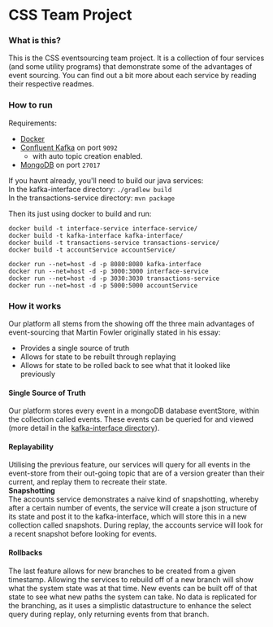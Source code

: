 # CSS Team Project

### What is this?
This is the CSS eventsourcing team project. It is a collection of four services (and some utility programs) that demonstrate some of the advantages of event sourcing. You can find out a bit more about each service by reading their respective readmes.

### How to run  
Requirements:
* [Docker](https://www.docker.com/community-edition)
* [Confluent Kafka](https://www.confluent.io/) on port `9092`
  *  with auto topic creation enabled.
* [MongoDB](https://www.mongodb.com/) on port `27017`

If you havnt already, you'll need to build our java services:  
In the kafka-interface directory: `./gradlew build`  
In the transactions-service directory: `mvn package`  

Then its just using docker to build and run:  
```
docker build -t interface-service interface-service/  
docker build -t kafka-interface kafka-interface/  
docker build -t transactions-service transactions-service/  
docker build -t accountService accountService/  

docker run --net=host -d -p 8080:8080 kafka-interface  
docker run --net=host -d -p 3000:3000 interface-service  
docker run --net=host -d -p 3030:3030 transactions-service  
docker run --net=host -d -p 5000:5000 accountService
```

### How it works
Our platform all stems from the showing off the three main advantages of event-sourcing that Martin Fowler originally stated in his essay:
* Provides a single source of truth  
* Allows for state to be rebuilt through replaying
* Allows for state to be rolled back to see what that it looked like previously

#### Single Source of Truth
Our platform stores every event in a mongoDB database eventStore, within the collection called events. These events can be queried for and viewed (more detail in the [kafka-interface directory](/kafka-interface/)).

#### Replayability
Utilising the previous feature, our services will query for all events in the event-store from their out-going topic that are of a version greater than their current, and replay them to recreate their state.  
**Snapshotting**  
The accounts service demonstrates a naive kind of snapshotting, whereby after a certain number of events, the service will create a json structure of its state and post it to the kafka-interface, which will store this in a new collection called snapshots. During replay, the accounts service will look for a recent snapshot before looking for events.

#### Rollbacks
The last feature allows for new branches to be created from a given timestamp. Allowing the services to rebuild off of a new branch will show what the system state was at that time. New events can be built off of that state to see what new paths the system can take. No data is replicated for the branching, as it uses a simplistic datastructure to enhance the select query during replay, only returning events from that branch.
